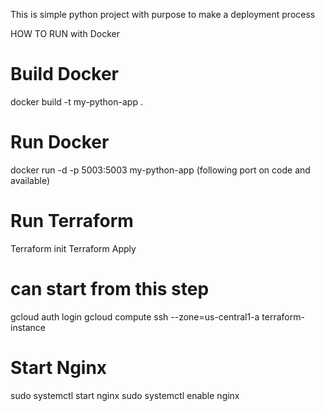 This is simple python project with purpose to make a deployment process

HOW TO RUN with Docker

# Build Docker

docker build -t my-python-app .

# Run Docker

docker run -d -p 5003:5003 my-python-app (following port on code and available)

# Run Terraform

Terraform init
Terraform Apply

# can start from this step

gcloud auth login
gcloud compute ssh --zone=us-central1-a terraform-instance

# Start Nginx

sudo systemctl start nginx
sudo systemctl enable nginx
